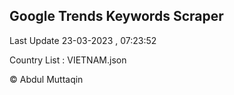 

## Google Trends Keywords Scraper 
 
Last Update 23-03-2023 , 07:23:52

Country List :
VIETNAM.json



© Abdul Muttaqin 
